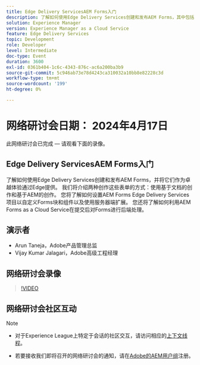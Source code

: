 ```yaml
---
title: Edge Delivery ServicesAEM Forms入门
description: 了解如何使用Edge Delivery Services创建和发布AEM Forms，其中包括基于文档和AEM的创作、用于自定义的项目设置以及将AEM Forms as a Cloud Service用于后端处理。
solution: Experience Manager
version: Experience Manager as a Cloud Service
feature: Edge Delivery Services
topic: Development
role: Developer
level: Intermediate
doc-type: Event
duration: 3600
exl-id: 0361b404-1c6c-4343-876c-ac6a200ba3b9
source-git-commit: 5c946ab73e78d4243ca310032a10bb8e82228c3d
workflow-type: tm+mt
source-wordcount: '199'
ht-degree: 0%

---
```


# 网络研讨会日期： 2024年4月17日

此网络研讨会已完成 — 请观看下面的录像。

## Edge Delivery ServicesAEM Forms入门

了解如何使用Edge Delivery Services创建和发布AEM Forms，并将它们作为卓越体验通过Edge提供。 我们将介绍两种创作这些表单的方式：使用基于文档的创作和基于AEM的创作。 您将了解如何设置AEM Forms Edge Delivery Services项目以自定义Forms块和组件以及使用服务器端扩展。 您还将了解如何利用AEM Forms as a Cloud Service在提交后对Forms进行后端处理。

## 演示者

* Arun Taneja，Adobe产品管理总监
* Vijay Kumar Jalagari，Adobe高级工程经理

## 网络研讨会录像

>[!VIDEO](https://video.tv.adobe.com/v/3428434/)

## 网络研讨会社区互动

>[!NOTE]
> 
>* 对于Experience League上特定于会话的社区交互，请访问相应的[上下文线程](https://adobe.ly/4aCz0OE)。
>
>* 若要接收我们即将召开的网络研讨会的通知，请在[Adobe的AEM用户组](https://aem-augs.adobe.com/)注册。
